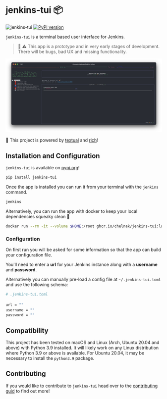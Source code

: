 <!-- markdownlint-disable MD026 -->
# jenkins-tui :package:

![jenkins-tui](https://github.com/chelnak/jenkins-tui/actions/workflows/ci.yaml/badge.svg) [![PyPI version](https://badge.fury.io/py/jenkins-tui.svg)](https://badge.fury.io/py/jenkins-tui)

`jenkins-tui` is a terminal based user interface for Jenkins.

> :construction: :warning: This app is a prototype and in very early stages of development. There will be bugs, bad UX and missing functionality.

![home_view](media/home_view.png)

:rocket: This project is powered by [textual](https://github.com/willmcgugan/textual) and [rich](https://github.com/willmcgugan/rich)!

## Installation and Configuration

`jenkins-tui` is available on [pypi.org](https://pypi.org)!

```bash
pip install jenkins-tui
```

Once the app is installed you can run it from your terminal with the `jenkins` command.

```bash
jenkins
```

Alternatively, you can run the app with docker to keep your local dependencies squeaky clean 🧹

```bash
docker run --rm -it --volume $HOME:/root ghcr.io/chelnak/jenkins-tui:latest
```

### Configuration

On first run you will be asked for some information so that the app can build your configuration file.

You'll need to enter a **url** for your Jenkins instance along with a **username** and **password**.

Alternatively you can manually pre-load a config file at `~/.jenkins-tui.toml` and use the following schema:

```bash
# .jenkins-tui.toml

url = ""
username = ""
password = ""
```

## Compatibility

This project has been tested on macOS and Linux (Arch, Ubuntu 20.04 and above) with Python 3.9 installed. It will likely work on any Linux distribution where Python 3.9 or above is available.
For Ubuntu 20.04, it may be necessary to install the `python3.9` package.

## Contributing

If you would like to contribute to `jenkins-tui` head over to the [contributing guid](CONTRIBUTING.md) to find out more!
